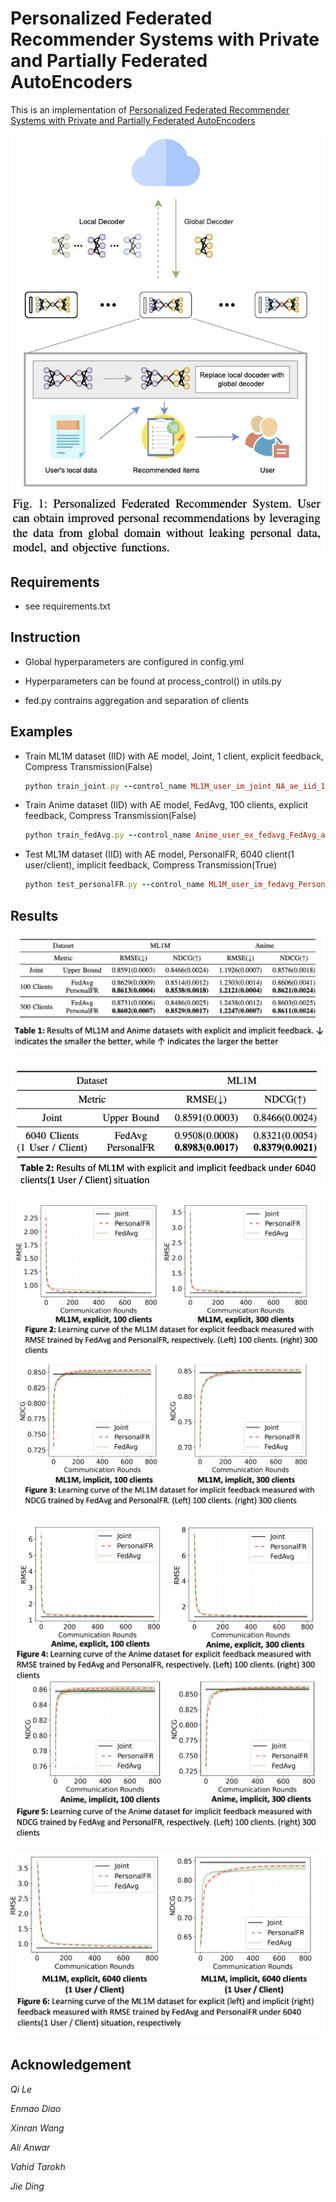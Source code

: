 # Personalized Federated Recommender Systems with Private and Partially Federated AutoEncoders

This is an implementation of [Personalized Federated Recommender Systems with Private and Partially Federated AutoEncoders](https://arxiv.org/abs/2212.08779)

![PersonalFR](/asset/PersonalFR.png)



## Requirements

- see requirements.txt

  

## Instruction

- Global hyperparameters are configured in config.yml

- Hyperparameters can be found at process_control() in utils.py

- fed.py contrains aggregation and separation of clients

  

## Examples

- Train ML1M dataset (IID) with AE model, Joint, 1 client, explicit feedback, Compress Transmission(False)

  ```ruby
  python train_joint.py --control_name ML1M_user_im_joint_NA_ae_iid_1_0_l
  ```

- Train Anime dataset (IID) with AE model, FedAvg, 100 clients, explicit feedback, Compress Transmission(False)

  ```ruby
  python train_fedAvg.py --control_name Anime_user_ex_fedavg_FedAvg_ae_iid_100_0_l
  ```

- Test ML1M dataset (IID) with AE model, PersonalFR, 6040 client(1 user/client), implicit feedback, Compress Transmission(True)

  ```ruby
  python test_personalFR.py --control_name ML1M_user_im_fedavg_PersonalFR_ae_iid_max_1_l
  ```



## Results

![table1](/asset/table1.png)

![table2](/asset/table2.png)

![figure1](/asset/figure1.png)

![figure2](/asset/figure2.png)

![figure3](/asset/figure3.png)



## Acknowledgement

*Qi Le*

*Enmao Diao*

*Xinran Wang*

*Ali Anwar*

*Vahid Tarokh*

*Jie Ding*
